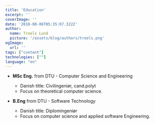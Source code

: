 ```yaml
---
title: 'Education'
excerpt: ''
coverImage: ''
date: '2018-08-06T05:35:07.322Z'
author:
  name: Troels Lund
  picture: '/assets/blog/authors/troels.png'
ogImage:
  url: ''
tags: ["content"]
technologies: [""]
language: "en"
---
```


* **MSc Eng.** from DTU - Computer Science and Engineering   
  * Danish title: Civilingeniør, cand.polyt
  * Focus on theoretical computer science. 

  <!--- 
  * Systems optimization (grade: 12 (A), ECTS: 7.5)
  * Ethical hacking (grade: 12 (A), ECTS: 5)
  * Network security (grade: 12 (A), ECTS: 5)
  * Data security (grade: 10 (B), ECTS: 7.5)
  * Programming in C++ (grade: BE (P), ECTS: 5)
  * Project Management (grade: 12 (A), ECTS: 5)
  * Foundations of distributed systems (grade: 12 (A), ECTS: 5)
  * Applied functional programming (grade: 12 (A), ECTS: 5)
  * System integration (grade: 10 (B), ECTS: 5)
  * Functional Programming (grade: 7 (C), ECTS: 5)
  * Software development of web services (grade: 12 (A), ECTS: 5)
  --->
  
* **B.Eng** from DTU - Software Technology
  * Danish title: Diplomingeniør
  * Focus on computer science and applied software Engineering.
  
